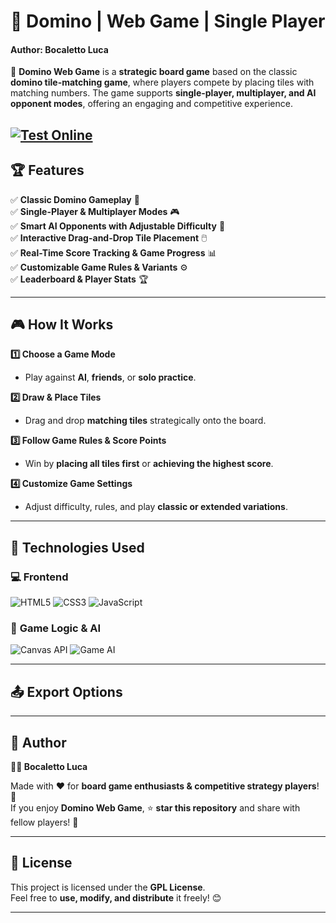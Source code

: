 # 🎲 Domino | Web Game | Single Player
#### Author: Bocaletto Luca

🚀 **Domino Web Game** is a **strategic board game** based on the classic **domino tile-matching game**, where players compete by placing tiles with matching numbers. The game supports **single-player, multiplayer, and AI opponent modes**, offering an engaging and competitive experience.  

[![Test Online](https://img.shields.io/badge/Test%20Online-Click%20Here-brightgreen?style=for-the-badge)](https://bocaletto-luca.github.io/Domino/)
---

## 🏆 Features  

✅ **Classic Domino Gameplay** 🎯  
✅ **Single-Player & Multiplayer Modes** 🎮  
✅ **Smart AI Opponents with Adjustable Difficulty** 🤖  
✅ **Interactive Drag-and-Drop Tile Placement** 🖱️  
✅ **Real-Time Score Tracking & Game Progress** 📊  
✅ **Customizable Game Rules & Variants** ⚙️  
✅ **Leaderboard & Player Stats** 🏆  

---

## 🎮 How It Works  

**1️⃣ Choose a Game Mode**  
   - Play against **AI**, **friends**, or **solo practice**.  

**2️⃣ Draw & Place Tiles**  
   - Drag and drop **matching tiles** strategically onto the board.  

**3️⃣ Follow Game Rules & Score Points**  
   - Win by **placing all tiles first** or **achieving the highest score**.  

**4️⃣ Customize Game Settings**  
   - Adjust difficulty, rules, and play **classic or extended variations**.  

---

## 🔗 Technologies Used  

### 💻 **Frontend**  

![HTML5](https://img.shields.io/badge/HTML5-%23E34F26.svg?&style=flat&logo=html5&logoColor=white)
![CSS3](https://img.shields.io/badge/CSS3-%231572B6.svg?&style=flat&logo=css3&logoColor=white)
![JavaScript](https://img.shields.io/badge/JavaScript-%23F7DF1E.svg?&style=flat&logo=javascript&logoColor=black)

### 🎯 **Game Logic & AI**  

![Canvas API](https://img.shields.io/badge/Canvas-%23FF5722.svg?&style=flat)
![Game AI](https://img.shields.io/badge/AI-Bot-%234285F4.svg?&style=flat)

---

## 📤 Export Options  

---

## 📜 Author  

**👨‍💻 Bocaletto Luca**  

Made with ❤️ for **board game enthusiasts & competitive strategy players**! 🎲  
If you enjoy **Domino Web Game**, ⭐ **star this repository** and share with fellow players! 🚀  

---

## 🔗 License  

This project is licensed under the **GPL License**.  
Feel free to **use, modify, and distribute** it freely! 😊  

---
